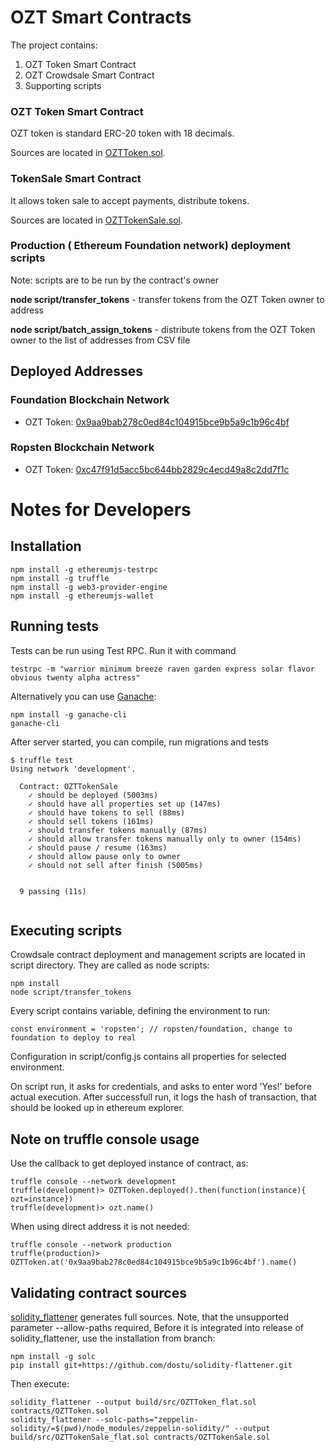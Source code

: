 # OZT Smart Contracts

The project contains:

1) OZT Token Smart Contract
2) OZT Crowdsale Smart Contract
3) Supporting scripts


### OZT Token Smart Contract

OZT token is standard ERC-20 token with 18 decimals. 
 
Sources are located in [OZTToken.sol](contracts/OZTToken.sol).

### TokenSale Smart Contract
 
It allows token sale to accept payments, distribute tokens. 

Sources are located in [OZTTokenSale.sol](contracts/OZTTokenSale.sol).


### Production ( Ethereum Foundation network) deployment scripts

Note:  scripts are to be run by the contract's owner

**node script/transfer_tokens** - transfer tokens from the OZT Token owner to address

**node script/batch_assign_tokens** - distribute tokens from the OZT Token owner to the list of addresses from CSV file


## Deployed Addresses

### Foundation Blockchain Network

* OZT Token: [0x9aa9bab278c0ed84c104915bce9b5a9c1b96c4bf](http://bloxy.info/address/0x9aa9bab278c0ed84c104915bce9b5a9c1b96c4bf)

### Ropsten Blockchain Network

* OZT Token: [0xc47f91d5acc5bc644bb2829c4ecd49a8c2dd7f1c](https://ropsten.etherscan.io/token/0xc47f91d5acc5bc644bb2829c4ecd49a8c2dd7f1c)   

# Notes for Developers

## Installation

```
npm install -g ethereumjs-testrpc
npm install -g truffle
npm install -g web3-provider-engine
npm install -g ethereumjs-wallet
```

## Running tests

Tests can be run using Test RPC. Run it with command

```
testrpc -m "warrior minimum breeze raven garden express solar flavor obvious twenty alpha actress"
```

Alternatively you can use [Ganache](https://github.com/trufflesuite/ganache-cli):

```
npm install -g ganache-cli
ganache-cli
```

After server started, you can compile, run migrations and tests


```
$ truffle test
Using network 'development'.

  Contract: OZTTokenSale
    ✓ should be deployed (5003ms)
    ✓ should have all properties set up (147ms)
    ✓ should have tokens to sell (88ms)
    ✓ should sell tokens (161ms)
    ✓ should transfer tokens manually (87ms)
    ✓ should allow transfer tokens manually only to owner (154ms)
    ✓ should pause / resume (163ms)
    ✓ should allow pause only to owner
    ✓ should not sell after finish (5005ms)


  9 passing (11s)


```

## Executing scripts

Crowdsale contract deployment and management scripts are located in script directory.
They are called as node scripts:

```
npm install
node script/transfer_tokens
```

Every script contains variable, defining the environment to run: 
```
const environment = 'ropsten'; // ropsten/foundation, change to foundation to deploy to real
```

Configuration in script/config.js contains all properties for selected environment.

On script run, it asks for credentials, and asks to enter word 'Yes!' before actual execution. After successfull run, it logs the hash of transaction,
that should be looked up in ethereum explorer.

   
## Note on truffle console usage

Use the callback to get deployed instance of contract, as:
```
truffle console --network development
truffle(development)> OZTToken.deployed().then(function(instance){ ozt=instance})
truffle(development)> ozt.name()
```

When using direct address it is not needed:
```
truffle console --network production
truffle(production)> OZTToken.at('0x9aa9bab278c0ed84c104915bce9b5a9c1b96c4bf').name()
```

## Validating contract sources

[solidity_flattener](https://github.com/BlockCatIO/solidity-flattener) generates full sources.
Note, that the unsupported parameter --allow-paths required, Before it is integrated into release of solidity_flattener,
use the installation from branch:
```
npm install -g solc
pip install git+https://github.com/dostu/solidity-flattener.git
```

Then execute:

```
solidity_flattener --output build/src/OZTToken_flat.sol contracts/OZTToken.sol
solidity_flattener --solc-paths="zeppelin-solidity/=$(pwd)/node_modules/zeppelin-solidity/" --output build/src/OZTTokenSale_flat.sol contracts/OZTTokenSale.sol

```